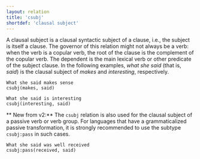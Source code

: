 ```yaml
---
layout: relation
title: 'csubj'
shortdef: 'clausal subject'
---
```


A clausal subject is a clausal syntactic subject of a clause, i.e.,
the subject is itself a clause. The governor of this relation might
not always be a verb: when the verb is a copular verb, the root of the
clause is the complement of the copular verb. The dependent is the main lexical verb or other 
predicate of the subject clause. In the following
examples, *what she said* (that is, *said*) is the clausal subject of *makes* and *interesting*, respectively.

~~~ sdparse
What she said makes sense
csubj(makes, said)
~~~

~~~ sdparse
What she said is interesting
csubj(interesting, said)
~~~

** New from v2:** The `csubj` relation is also used for the clausal subject of a passive verb or verb group. For languages
that have a grammaticalized passive transformation, it is strongly recommended to use the subtype `csubj:pass` in 
such cases.

~~~ sdparse
What she said was well received
csubj:pass(received, said)
~~~
